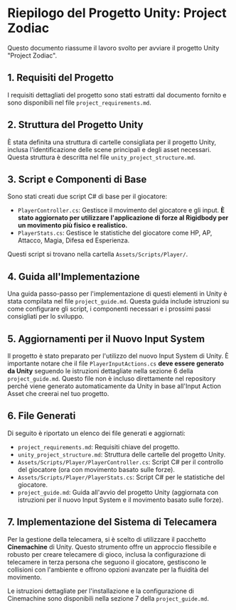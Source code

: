 # Riepilogo del Progetto Unity: Project Zodiac

Questo documento riassume il lavoro svolto per avviare il progetto Unity "Project Zodiac".

## 1. Requisiti del Progetto

I requisiti dettagliati del progetto sono stati estratti dal documento fornito e sono disponibili nel file `project_requirements.md`.

## 2. Struttura del Progetto Unity

È stata definita una struttura di cartelle consigliata per il progetto Unity, inclusa l'identificazione delle scene principali e degli asset necessari. Questa struttura è descritta nel file `unity_project_structure.md`.

## 3. Script e Componenti di Base

Sono stati creati due script C# di base per il giocatore:

-   `PlayerController.cs`: Gestisce il movimento del giocatore e gli input. **È stato aggiornato per utilizzare l'applicazione di forze al Rigidbody per un movimento più fisico e realistico.**
-   `PlayerStats.cs`: Gestisce le statistiche del giocatore come HP, AP, Attacco, Magia, Difesa ed Esperienza.

Questi script si trovano nella cartella `Assets/Scripts/Player/`.

## 4. Guida all'Implementazione

Una guida passo-passo per l'implementazione di questi elementi in Unity è stata compilata nel file `project_guide.md`. Questa guida include istruzioni su come configurare gli script, i componenti necessari e i prossimi passi consigliati per lo sviluppo.

## 5. Aggiornamenti per il Nuovo Input System

Il progetto è stato preparato per l'utilizzo del nuovo Input System di Unity. È importante notare che il file `PlayerInputActions.cs` **deve essere generato da Unity** seguendo le istruzioni dettagliate nella sezione 6 della `project_guide.md`. Questo file non è incluso direttamente nel repository perché viene generato automaticamente da Unity in base all'Input Action Asset che creerai nel tuo progetto.

## 6. File Generati

Di seguito è riportato un elenco dei file generati e aggiornati:

-   `project_requirements.md`: Requisiti chiave del progetto.
-   `unity_project_structure.md`: Struttura delle cartelle del progetto Unity.
-   `Assets/Scripts/Player/PlayerController.cs`: Script C# per il controllo del giocatore (ora con movimento basato sulle forze).
-   `Assets/Scripts/Player/PlayerStats.cs`: Script C# per le statistiche del giocatore.
-   `project_guide.md`: Guida all'avvio del progetto Unity (aggiornata con istruzioni per il nuovo Input System e il movimento basato sulle forze).




## 7. Implementazione del Sistema di Telecamera

Per la gestione della telecamera, si è scelto di utilizzare il pacchetto **Cinemachine** di Unity. Questo strumento offre un approccio flessibile e robusto per creare telecamere di gioco, inclusa la configurazione di telecamere in terza persona che seguono il giocatore, gestiscono le collisioni con l'ambiente e offrono opzioni avanzate per la fluidità del movimento.

Le istruzioni dettagliate per l'installazione e la configurazione di Cinemachine sono disponibili nella sezione 7 della `project_guide.md`.


